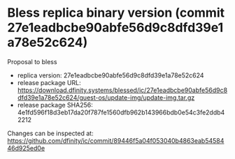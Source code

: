 # Bless replica binary version (commit 27e1eadbcbe90abfe56d9c8dfd39e1a78e52c624)

Proposal to bless
- replica version: 27e1eadbcbe90abfe56d9c8dfd39e1a78e52c624
- release package URL: https://download.dfinity.systems/blessed/ic/27e1eadbcbe90abfe56d9c8dfd39e1a78e52c624/guest-os/update-img/update-img.tar.gz
- release package SHA256: 4e1fd596f18d3eb17da20f787fe1560dfb962b143966bdb0e54c3fe2ddb42212

Changes can be inspected at: https://github.com/dfinity/ic/commit/89446f5a04f053040b4863eab5458446d925ed0e
